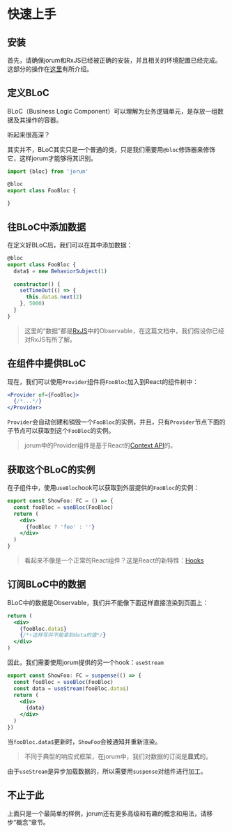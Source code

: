 # 快速上手

## 安装

首先，请确保jorum和RxJS已经被正确的安装，并且相关的环境配置已经完成。这部分的操作在[这里](https://jorum.gitbook.io/jorum/installation)有所介绍。

## 定义BLoC

BLoC（Business Logic Component）可以理解为业务逻辑单元，是存放一组数据及其操作的容器。

听起来很高深？

其实并不，BLoC其实只是一个普通的类，只是我们需要用`@bloc`修饰器来修饰它，这样jorum才能够将其识别。

```typescript
import {bloc} from 'jorum'

@bloc
export class FooBloc {
  
}
```

## 往BLoC中添加数据

在定义好BLoC后，我们可以在其中添加数据：

```typescript
@bloc
export class FooBloc {
  data$ = new BehaviorSubject(1)
  
  constructor() {
    setTimeOut(() => {
      this.data$.next(2)
    }, 5000)
  }
}
```

> 这里的“数据”都是[RxJS](https://rxjs-dev.firebaseapp.com/)中的Observable，在这篇文档中，我们假设你已经对RxJS有所了解。

## 在组件中提供BLoC

现在，我们可以使用`Provider`组件将`FooBloc`加入到React的组件树中：

```jsx
<Provider of={FooBloc}>
  {/*...*/}
</Provider>
```

`Provider`会自动创建和销毁一个`FooBloc`的实例，并且，只有`Provider`节点下面的子节点可以获取到这个`FooBloc`的实例。

> jorum中的Provider组件是基于React的[Context API](https://reactjs.org/docs/context.html)的。

## 获取这个BLoC的实例

在子组件中，使用`useBloc`hook可以获取到外层提供的`FooBloc`的实例：

```jsx
export const ShowFoo: FC = () => {
  const fooBloc = useBloc(FooBloc)
  return (
    <div>
      {fooBloc ? 'foo' : ''}
    </div>
  )
}
```

> 看起来不像是一个正常的React组件？这是React的新特性：[Hooks](https://reactjs.org/docs/hooks-intro.html)

## 订阅BLoC中的数据

BLoC中的数据是Observable，我们并不能像下面这样直接渲染到页面上：

```jsx
return (
  <div>
    {fooBloc.data$}
    {/*↑这样写并不能拿到data的值*/}
  </div>
)
```

因此，我们需要使用jorum提供的另一个hook：`useStream`

```jsx
export const ShowFoo: FC = suspense(() => {
  const fooBloc = useBloc(FooBloc)
  const data = useStream(fooBloc.data$)
  return (
    <div>
      {data}
    </div>
  )
})
```

当`fooBloc.data$`更新时，`ShowFoo`会被通知并重新渲染。

> 不同于典型的响应式框架，在jorum中，我们对数据的订阅是**显式**的。

由于`useStream`是异步加载数据的，所以需要用`suspense`对组件进行加工。

## 不止于此

上面只是一个最简单的样例，jorum还有更多高级和有趣的概念和用法，请移步“概念”章节。